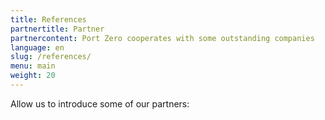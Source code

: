 ```yaml
---
title: References
partnertitle: Partner
partnercontent: Port Zero cooperates with some outstanding companies
language: en
slug: /references/
menu: main
weight: 20
---
```


Allow us to introduce some of our partners:
